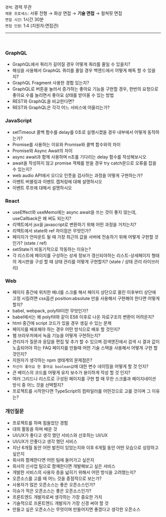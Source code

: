 <br/>

`경력`: 경력 무관 <br/>
`채용 프로세스`: 서류 전형 → 화상 면접 → <b>기술 면접</b> → 컬쳐핏 면접 <br/>
`면접 시간`: 1시간 30분 <br/>
`면접 인원`: 1:4 (지원자:면접관)

---

<br/>

### GraphQL

-   GraphQL에서 쿼리가 길어질 경우 어떻게 쿼리를 줄일 수 있을지?
-   해싱을 사용해서 GraphQL 쿼리를 줄일 경우 백엔드에서 어떻게 해독 할 수 있을지?
-   GraphQL Fragment 사용한 경험 있는지?
-   GraphQL로 버튼을 눌러서 증가하는 좋아요 기능을 구현할 경우, 한번의 요청으로 좋아요 수를 늘리면서 좋아요 상태를 받아올 수 있는 방법
-   REST와 GraphQL을 비교한다면?
-   REST와 GraphQL은 각각 어느 서비스에 어울리는가?

### JavaScript

-   setTimeout 콜백 함수를 delay를 0초로 실행시켰을 경우 내부에서 어떻게 동작하는가?
-   Promise를 사용하는 이유와 Promise와 콜백 함수와의 차이
-   Promise와 Async Await의 차이
-   async await과 함께 사용하며 n초를 기다리는 delay 함수를 작성해보시오
-   await을 작성하지 않고 promise 객체를 받을 경우 try catch문으로 오류를 잡을 수 있는지?
-   web audio API에서 오디오 인풋을 검사하는 과정을 어떻게 구현하는가?
-   이벤트 버블링과 이벤트 캡처링에 대해 설명하시오
-   이벤트 루프에 대해서 설명하시오

### React

-   useEffect와 useMemo에는 async await을 쓰는 것이 좋지 않는데, useCallback은 왜 써도 되는지?
-   리액트에서 jsx을 javascript로 변환하기 위해 어떤 과정을 거치는지?
-   리액트에서 state와 ref 차이점은 무엇인가?
-   페이지가 언마운트 될 때 가장 최근의 값을 서버에 전송하기 위해 어떻게 구현할 것 인가? (state / ref)
-   setState가 비동기적으로 작동하는 이유는?
-   각 리스트에 페이지를 구성하는 상세 정보가 갱신되야하는 리스트-상세페이지 형태의 게시판을 구성 할 때 상태 관리를 어떻게 구현할지? (state / 상태 관리 라이브러리)

### Web

-   페이지 중간에 위치한 배너를 스크롤 해서 페이지 상단으로 올린 이후부터 상단에 고정 시킬려면 css옵션 position:absolute 만을 사용해서 구현해야 한다면 어떻게 할지?
-   babel, webpack, polyfill이란 무엇인가?
-   babel에서는 왜 polyfill와 같이 ES6 이후로 나온 자료구조의 변환이 어려운지?
-   html 중간에 script 코드가 있을 경우 생길 수 있는 문제
-   페이지를 배포해야 하는 경우 어떤 방식으로 배포 할 것인지?
-   웹 브라우저에서 녹음 기능을 어떻게 구현하는지?
-   관리자가 질문과 응답을 편집 및 추가 할 수 있으며 검색엔진에서 검색 시 결과 값이 노출되어야 하는 FAQ 페이지를 만들때 어떤 기술 스택을 사용해서 어떻게 구현 할 것인지?
-   지원자가 생각하는 npm 생태계의 문제점은?
-   `자신이 좋아요 한 좋아요 boolean값`에 대한 변수 네이밍을 어떻게 할 것 인지?
-   큰 베이스의 코드를 어떻게 유지 보수가 용이하게 작성 할 것 인지?
-   여러 그리드나 리스트로 구성된 페이지를 구현 할 때 무한 스크롤과 페이지네이션 방식 중 어느 것을 선택할지?
-   프로젝트를 시작한다면 TypeScript의 컴파일러를 어떤것으로 고를 것이며 그 이유는?

### 개인질문

-   프로젝트를 하며 힘들었던 경험
-   대외 활동을 하며 배운 것
-   UI/UX가 좋다고 생각 했던 서비스와 선호하는 UI/UX
-   UI/UX가 안좋다고 생각 했던 서비스
-   지난 6개월 동안 어떤 발전이 있었는지와 이후 6개월 동안 어떤 모습으로 성장하고 싶은지
-   회사와 함께한다면 어떤 팀에 들어가고 싶은지
-   회사의 신사업 팀으로 함께한다면 개발해보고 싶은 서비스
-   개발한 서비스의 사용자 층을 넓히기 위해서 어떤 방식을 고려했는지?
-   오픈소스를 고를 때 어느 것을 중점적으로 보는가?
-   사용자가 많은 오픈소스는 좋은 오픈소스인가?
-   이슈가 적은 오픈소스는 좋은 오픈소스인가?
-   프론트엔드 개발자로써 생각하는 가장 중요한 가치
-   기술적으로 프론트엔드 개발자가 가장 신경 써야 할 것
-   만들고 싶은 오픈소스는 무엇이며 만들어지면 좋겠다고 생각한 오픈소스
